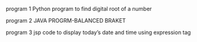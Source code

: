 program 1
Python program to find digital root of a number

program 2
JAVA PROGRM-BALANCED BRAKET

program 3
jsp code to display today’s date and time using expression tag

